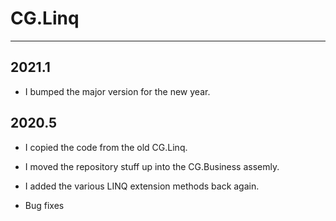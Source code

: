 # CG.Linq
---

## 2021.1

* I bumped the major version for the new year.

## 2020.5

* I copied the code from the old CG.Linq.

* I moved the repository stuff up into the CG.Business assemly.

* I added the various LINQ extension methods back again.

* Bug fixes


